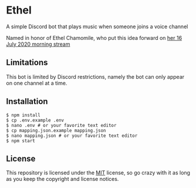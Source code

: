 # Ethel
A simple Discord bot that plays music when someone joins a voice channel

Named in honor of Ethel Chamomile, who put this idea forward on [her 16 July 2020 morning stream](https://youtu.be/4OJLi6M8UqI?t=3523)

## Limitations

This bot is limited by Discord restrictions, namely the bot can only appear on one channel at a time.

## Installation

```
$ npm install
$ cp .env.example .env 
$ nano .env # or your favorite text editor
$ cp mapping.json.example mapping.json
$ nano mapping.json # or your favorite text editor
$ npm start
```

## License

This repository is licensed under the [MIT](LICENSE) license, so go crazy with it as long as you keep the copyright and license notices.
